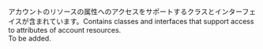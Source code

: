 <Namespace Name="Microsoft.Azure.Management.Fluent">
  <Docs>
    <summary><span data-ttu-id="a1393-101">アカウントのリソースの属性へのアクセスをサポートするクラスとインターフェイスが含まれています。</span><span class="sxs-lookup"><span data-stu-id="a1393-101">Contains classes and interfaces that support access to attributes of account resources.</span></span></summary> 
    <remarks>To be added.</remarks>
  </Docs>
</Namespace>
